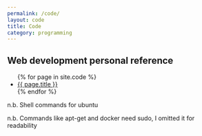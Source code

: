 ```yaml
---
permalink: /code/
layout: code
title: Code
category: programming
---
```


## Web development personal reference

<ul>
  {% for page in site.code %}
  <li>
      <a href="{{ page.url }}">{{ page.title }}</a>
  </li>
  {% endfor %}
</ul>

<p>n.b. Shell commands for ubuntu</p>
<p>n.b. Commands like apt-get and docker need sudo, I omitted it for readability</p>
